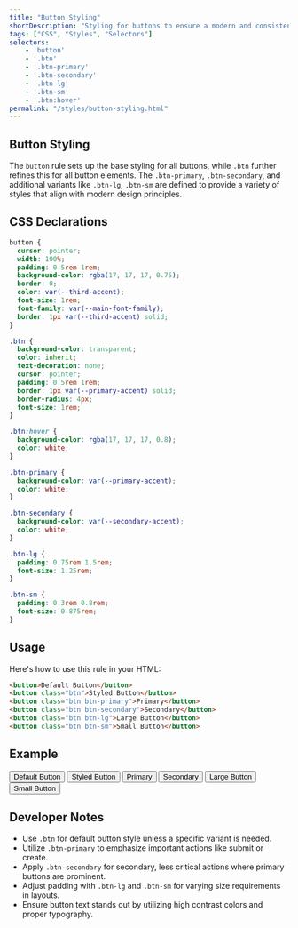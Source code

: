 ```yaml
---
title: "Button Styling"
shortDescription: "Styling for buttons to ensure a modern and consistent design."
tags: ["CSS", "Styles", "Selectors"]
selectors:
    - 'button'
    - '.btn'
    - '.btn-primary'
    - '.btn-secondary'
    - '.btn-lg'
    - '.btn-sm'
    - '.btn:hover'
permalink: "/styles/button-styling.html"
---
```


## Button Styling

The `button` rule sets up the base styling for all buttons, while `.btn` further refines this for all button elements. The `.btn-primary`, `.btn-secondary`, and additional variants like `.btn-lg`, `.btn-sm` are defined to provide a variety of styles that align with modern design principles.

## CSS Declarations

```css
button {
  cursor: pointer;
  width: 100%;
  padding: 0.5rem 1rem;
  background-color: rgba(17, 17, 17, 0.75);
  border: 0;
  color: var(--third-accent);
  font-size: 1rem;
  font-family: var(--main-font-family);
  border: 1px var(--third-accent) solid;
}

.btn {
  background-color: transparent;
  color: inherit;
  text-decoration: none;
  cursor: pointer;
  padding: 0.5rem 1rem;
  border: 1px var(--primary-accent) solid;
  border-radius: 4px;
  font-size: 1rem;
}

.btn:hover {
  background-color: rgba(17, 17, 17, 0.8);
  color: white;
}

.btn-primary {
  background-color: var(--primary-accent);
  color: white;
}

.btn-secondary {
  background-color: var(--secondary-accent);
  color: white;
}

.btn-lg {
  padding: 0.75rem 1.5rem;
  font-size: 1.25rem;
}

.btn-sm {
  padding: 0.3rem 0.8rem;
  font-size: 0.875rem;
}
```

## Usage

Here's how to use this rule in your HTML:

```html
<button>Default Button</button>
<button class="btn">Styled Button</button>
<button class="btn btn-primary">Primary</button>
<button class="btn btn-secondary">Secondary</button>
<button class="btn btn-lg">Large Button</button>
<button class="btn btn-sm">Small Button</button>
```

## Example

<div class="example-container">
    <button>Default Button</button>
    <button class="btn">Styled Button</button>
    <button class="btn btn-primary">Primary</button>
    <button class="btn btn-secondary">Secondary</button>
    <button class="btn btn-lg">Large Button</button>
    <button class="btn btn-sm">Small Button</button>
</div>

## Developer Notes

- Use `.btn` for default button style unless a specific variant is needed.
- Utilize `.btn-primary` to emphasize important actions like submit or create.
- Apply `.btn-secondary` for secondary, less critical actions where primary buttons are prominent.
- Adjust padding with `.btn-lg` and `.btn-sm` for varying size requirements in layouts.
- Ensure button text stands out by utilizing high contrast colors and proper typography.
